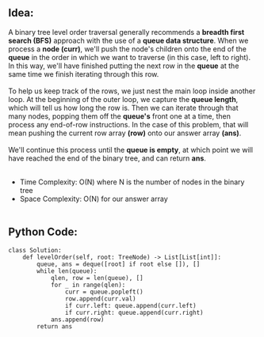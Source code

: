 ## Idea:
A binary tree level order traversal generally recommends a **breadth first search (BFS)** approach with the use of a **queue data structure**. 
When we process a **node (curr)**, we'll push the node's children onto the end of the **queue** in the order in which we want to traverse 
(in this case, left to right). In this way, we'll have finished putting the next row in the **queue** at the same time we finish iterating through this row.
<br><br>
To help us keep track of the rows, we just nest the main loop inside another loop. At the beginning of the outer loop, we capture the **queue length**, 
which will tell us how long the row is. Then we can iterate through that many nodes, popping them off the **queue's** front one at a time, 
then process any end-of-row instructions. In the case of this problem, that will mean pushing the current row array **(row)** onto our answer array **(ans)**.
<br><br>
We'll continue this process until the **queue is empty**, at which point we will have reached the end of the binary tree, and can return **ans**.
<br><br>
- Time Complexity: O(N) where N is the number of nodes in the binary tree
- Space Complexity: O(N) for our answer array
<br><br>
## Python Code:
```
class Solution:
    def levelOrder(self, root: TreeNode) -> List[List[int]]:
        queue, ans = deque([root] if root else []), []
        while len(queue):
            qlen, row = len(queue), []
            for _ in range(qlen):
                curr = queue.popleft()
                row.append(curr.val)
                if curr.left: queue.append(curr.left)
                if curr.right: queue.append(curr.right)
            ans.append(row)
        return ans
```
